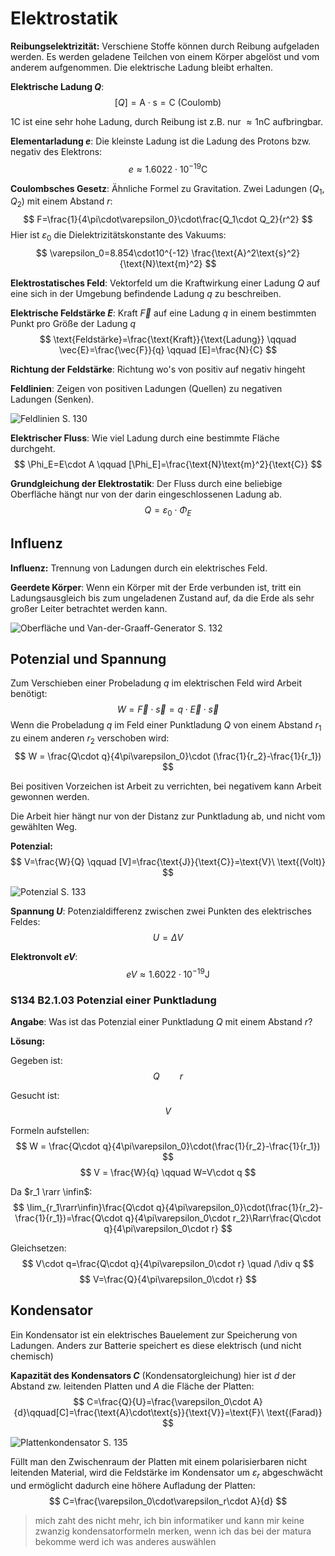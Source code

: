 # Elektrostatik

**Reibungselektrizität:** Verschiene Stoffe können durch Reibung aufgeladen werden. Es werden geladene Teilchen von einem Körper abgelöst und vom anderem aufgenommen. Die elektrische Ladung bleibt erhalten. 

**Elektrische Ladung $Q$**: 
$$
[Q]=\text{A}\cdot\text{s}= \text{C}\ \text{(Coulomb)} 
$$

$1\text{C}$ ist eine sehr hohe Ladung, durch Reibung ist z.B. nur $\approx 1\text{nC}$ aufbringbar.

**Elementarladung $e$**: Die kleinste Ladung ist die Ladung des Protons bzw. negativ des Elektrons:
$$
e\approx1.6022\cdot10^{-19}\text{C}
$$


**Coulombsches Gesetz**: Ähnliche Formel zu Gravitation. Zwei Ladungen ($Q_1$, $Q_2$) mit einem Abstand $r$:
$$
F=\frac{1}{4\pi\cdot\varepsilon_0}\cdot\frac{Q_1\cdot Q_2}{r^2}
$$
Hier ist $\varepsilon_0$ die Dielektrizitätskonstante des Vakuums:
$$
\varepsilon_0=8.854\cdot10^{-12} \frac{\text{A}^2\text{s}^2}{\text{N}\text{m}^2}
$$

**Elektrostatisches Feld**: Vektorfeld um die Kraftwirkung einer Ladung $Q$ auf eine sich in der Umgebung befindende Ladung $q$ zu beschreiben. 

**Elektrische Feldstärke $E$**: Kraft $\vec{F}$ auf eine Ladung $q$ in einem bestimmten Punkt pro Größe der Ladung $q$
$$
\text{Feldstärke}=\frac{\text{Kraft}}{\text{Ladung}} \qquad \vec{E}=\frac{\vec{F}}{q} \qquad [E]=\frac{N}{C}
$$

**Richtung der Feldstärke**: Richtung wo's von positiv auf negativ hingeht

**Feldlinien**: Zeigen von positiven Ladungen (Quellen) zu negativen Ladungen (Senken).

![Feldlinien S. 130](image-9.png)

**Elektrischer Fluss**: Wie viel Ladung durch eine bestimmte Fläche durchgeht. 
$$
\Phi_E=E\cdot A \qquad [\Phi_E]=\frac{\text{N}\text{m}^2}{\text{C}}
$$

**Grundgleichung der Elektrostatik**: Der Fluss durch eine beliebige Oberfläche hängt nur von der darin eingeschlossenen Ladung ab. 
$$
Q=\varepsilon_0\cdot\Phi_E
$$

## Influenz

**Influenz:** Trennung von Ladungen durch ein elektrisches Feld. 

**Geerdete Körper**: Wenn ein Körper mit der Erde verbunden ist, tritt ein Ladungsausgleich bis zum ungeladenen Zustand auf, da die Erde als sehr großer Leiter betrachtet werden kann.

![Oberfläche und Van-der-Graaff-Generator S. 132](image-10.png)

## Potenzial und Spannung

Zum Verschieben einer Probeladung $q$ im elektrischen Feld wird Arbeit benötigt:
$$
W = \vec{F}\cdot \vec{s}=q\cdot \vec{E}\cdot \vec{s}
$$
Wenn die Probeladung $q$ im Feld einer Punktladung $Q$ von einem Abstand $r_1$ zu einem anderen $r_2$ verschoben wird:
$$
W = \frac{Q\cdot q}{4\pi\varepsilon_0}\cdot (\frac{1}{r_2}-\frac{1}{r_1})
$$

Bei positiven Vorzeichen ist Arbeit zu verrichten, bei negativem kann Arbeit gewonnen werden. 

Die Arbeit hier hängt nur von der Distanz zur Punktladung ab, und nicht vom gewählten Weg.

**Potenzial:**
$$
V=\frac{W}{Q} \qquad [V]=\frac{\text{J}}{\text{C}}=\text{V}\ \text{(Volt)}
$$

![Potenzial S. 133](image-11.png)

**Spannung $U$**: Potenzialdifferenz zwischen zwei Punkten des elektrisches Feldes:
$$
U=\Delta V
$$

**Elektronvolt $eV$**:
$$
eV \approx 1.6022 \cdot 10^{-19}\text{J}
$$

### S134 B2.1.03 Potenzial einer Punktladung
**Angabe**: Was ist das Potenzial einer Punktladung $Q$ mit einem Abstand $r$?

**Lösung:**

Gegeben ist:
$$
Q\qquad r
$$

Gesucht ist:
$$
V
$$

Formeln aufstellen:
$$
W = \frac{Q\cdot q}{4\pi\varepsilon_0}\cdot(\frac{1}{r_2}-\frac{1}{r_1})
$$
$$
V = \frac{W}{q} \qquad W=V\cdot q
$$

Da $r_1 \rarr \infin$:
$$
\lim_{r_1\rarr\infin}\frac{Q\cdot q}{4\pi\varepsilon_0}\cdot(\frac{1}{r_2}-\frac{1}{r_1})=\frac{Q\cdot q}{4\pi\varepsilon_0\cdot r_2}\Rarr\frac{Q\cdot q}{4\pi\varepsilon_0\cdot r}
$$

Gleichsetzen:
$$
V\cdot q=\frac{Q\cdot q}{4\pi\varepsilon_0\cdot r} \quad /\div q
$$
$$
V=\frac{Q}{4\pi\varepsilon_0\cdot r}
$$

## Kondensator

Ein Kondensator ist ein elektrisches Bauelement zur Speicherung von Ladungen. Anders zur Batterie speichert es diese elektrisch (und nicht chemisch)

**Kapazität des Kondensators $C$** (Kondensatorgleichung) hier ist $d$ der Abstand zw. leitenden Platten und $A$ die Fläche der Platten:
$$
C=\frac{Q}{U}=\frac{\varepsilon_0\cdot A}{d}\qquad[C]=\frac{\text{A}\cdot\text{s}}{\text{V}}=\text{F}\ \text{(Farad)}
$$

![Plattenkondensator S. 135](image-12.png)

Füllt man den Zwischenraum der Platten mit einem polarisierbaren nicht leitenden Material, wird die Feldstärke im Kondensator um $\varepsilon_r$ abgeschwächt und ermöglicht dadurch eine höhere Aufladung der Platten:
$$
C=\frac{\varepsilon_0\cdot\varepsilon_r\cdot A}{d}
$$

> mich zaht des nicht mehr, ich bin informatiker und kann mir keine zwanzig kondensatorformeln merken, wenn ich das bei der matura bekomme werd ich was anderes auswählen